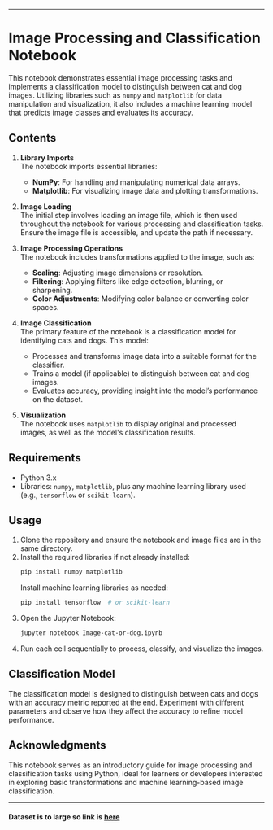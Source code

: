  
---
# Image Processing and Classification Notebook

This notebook demonstrates essential image processing tasks and implements a classification model to distinguish between cat and dog images. Utilizing libraries such as `numpy` and `matplotlib` for data manipulation and visualization, it also includes a machine learning model that predicts image classes and evaluates its accuracy.

## Contents

1. **Library Imports**  
   The notebook imports essential libraries:
   - **NumPy**: For handling and manipulating numerical data arrays.
   - **Matplotlib**: For visualizing image data and plotting transformations.

2. **Image Loading**  
   The initial step involves loading an image file, which is then used throughout the notebook for various processing and classification tasks. Ensure the image file is accessible, and update the path if necessary.

3. **Image Processing Operations**  
   The notebook includes transformations applied to the image, such as:
   - **Scaling**: Adjusting image dimensions or resolution.
   - **Filtering**: Applying filters like edge detection, blurring, or sharpening.
   - **Color Adjustments**: Modifying color balance or converting color spaces.

4. **Image Classification**  
   The primary feature of the notebook is a classification model for identifying cats and dogs. This model:
   - Processes and transforms image data into a suitable format for the classifier.
   - Trains a model (if applicable) to distinguish between cat and dog images.
   - Evaluates accuracy, providing insight into the model’s performance on the dataset.

5. **Visualization**  
   The notebook uses `matplotlib` to display original and processed images, as well as the model's classification results.

## Requirements

- Python 3.x
- Libraries: `numpy`, `matplotlib`, plus any machine learning library used (e.g., `tensorflow` or `scikit-learn`).

## Usage

1. Clone the repository and ensure the notebook and image files are in the same directory.
2. Install the required libraries if not already installed:
   ```bash
   pip install numpy matplotlib
   ```
   Install machine learning libraries as needed:
   ```bash
   pip install tensorflow  # or scikit-learn
   ```
3. Open the Jupyter Notebook:
   ```bash
   jupyter notebook Image-cat-or-dog.ipynb
   ```
4. Run each cell sequentially to process, classify, and visualize the images.

## Classification Model

The classification model is designed to distinguish between cats and dogs with an accuracy metric reported at the end. Experiment with different parameters and observe how they affect the accuracy to refine model performance.

## Acknowledgments

This notebook serves as an introductory guide for image processing and classification tasks using Python, ideal for learners or developers interested in exploring basic transformations and machine learning-based image classification.

---


#### **Dataset is to large so link is [here](https://drive-data-export.usercontent.google.com/download/mq33l674u7ou6im0ic66umu29utnlleu/4tjj3r4uq6h3ttardnunt6vvpqirqc64/1730209500000/4f3bba61-c8e0-45c0-85a1-74ca6cf81802/109721343304647625297/ADt3v-M5N86HRRfsoK0M6e1qZZITfMQ9Xbeo_R1GbycTJPIqTvkAQL0xuyln9jYFup4xYOn33NQ-Mq_DQVu2DWo9v2_bVQxZZdaPSRep_P7euttG-Tyz9C2ZyJQy8JOCd2cqW7u7bLlVBGuH1X7fDrShi6AGVaEJtYriT3DM10KOEI511aPlAOOnH6m3puTUF9iKfMcIx6nGsw9UfFKMtd-g8ChohoZkUDKCJUxd6RPfOkuWQJxK41T4dpcpxdxjNMPRxPFYxAcAbj1FsYENCVa8dgpU0q_UpbMbJjPe7FN75aBcfPi_kyrYmyGz3MuLS2hJ_OmXjzU2?j=4f3bba61-c8e0-45c0-85a1-74ca6cf81802&user=801954371238&i=0&authuser=0)**
